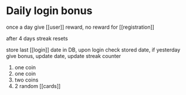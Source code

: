 # Daily login bonus
once a day give [[user]] reward, no reward for [[registration]]

after 4 days streak resets

store last [[login]] date in DB,
upon login check stored date,
if yesterday give bonus, update date, update streak counter

1. one coin
2. one coin
3. two coins
4. 2 random [[cards]]